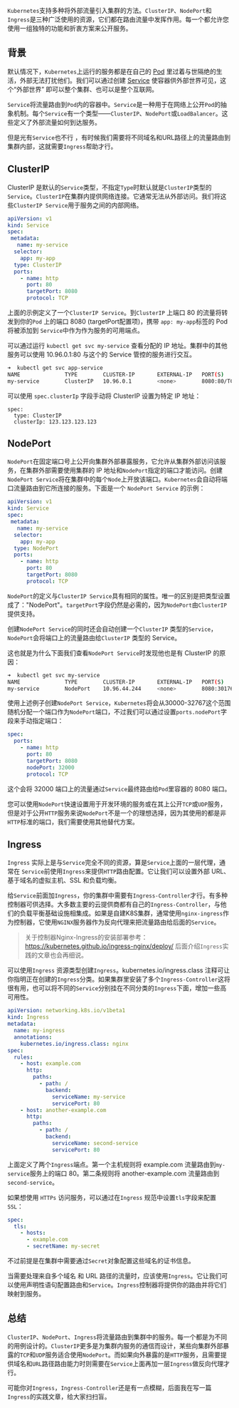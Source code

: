 `Kubernetes`支持多种将外部流量引入集群的方法。`ClusterIP`、`NodePort`和`Ingress`是三种广泛使用的资源，它们都在路由流量中发挥作用。每一个都允许您使用一组独特的功能和折衷方案来公开服务。

## 背景

默认情况下，`Kubernetes`上运行的服务都是在自己的 [Pod](https://mp.weixin.qq.com/s?__biz=MzUzNTY5MzU2MA==&mid=2247485464&idx=1&sn=00ca443bbcd4b2996efdede396b6c667&chksm=fa80d98fcdf7509944d63f618264e36cd8082a77e23aa36428a3d57a2f4189bcce4e52986967&token=2075750696&lang=zh_CN&scene=21#wechat_redirect) 里过着与世隔绝的生活，外部无法打扰他们。我们可以通过创建  [Service](https://mp.weixin.qq.com/s?__biz=MzUzNTY5MzU2MA==&mid=2247486082&idx=1&sn=42a9bc8fcfc9da09445e9e2f4cf2fb96&chksm=fa80db15cdf752039494992f71a3bc488cf386841bd1aaaa44115f5e7f155ba55ce468ec89ee&token=2075750696&lang=zh_CN&scene=21#wechat_redirect) 使容器供外部世界可见，这个“外部世界” 即可以整个集群、也可以是整个互联网。

`Service`将流量路由到`Pod`内的容器中。`Service`是一种用于在网络上公开`Pod`的抽象机制。每个`Service`有一个类型——`ClusterIP`、`NodePort`或`LoadBalancer`。这些定义了外部流量如何到达服务。

但是光有`Service`也不行 ，有时候我们需要将不同域名和URL路径上的流量路由到集群内部，这就需要`Ingress`帮助才行。

## ClusterIP

ClusterIP 是默认的`Service`类型，不指定`Type`时默认就是`ClusterIP`类型的`Service`。`ClusterIP`在集群内提供网络连接。它通常无法从外部访问。我们将这些`ClusterIP Service`用于服务之间的内部网络。

```yaml
apiVersion: v1
kind: Service
spec:
 metadata:
   name: my-service
  selector:
    app: my-app
  type: ClusterIP
  ports:
    - name: http
      port: 80
      targetPort: 8080
      protocol: TCP
```

上面的示例定义了一个`ClusterIP Service`。到`ClusterIP` 上端口 80 的流量将转发到你的`Pod` 上的端口 8080  (targetPort配置项)，携带 `app: my-app`标签的 Pod 将被添加到 `Service`中作为作为服务的可用端点。

可以通过运行 `kubectl get svc my-service` 查看分配的 IP 地址。集群中的其他服务可以使用 10.96.0.1:80 与这个的 Service 管控的服务进行交互。

```bash
➜  kubectl get svc app-service
NAME              TYPE        CLUSTER-IP       EXTERNAL-IP   PORT(S)           AGE
my-service        ClusterIP   10.96.0.1        <none>        8080:80/TCP       63d
```

可以使用 `spec.clusterIp` 字段手动将 ClusterIP 设置为特定 IP 地址：

```
spec:
  type: ClusterIP
  clusterIp: 123.123.123.123
```

## NodePort

`NodePort`在固定端口号上公开向集群外部暴露服务，它允许从集群外部访问该服务，在集群外部需要使用集群的 IP 地址和`NodePort`指定的端口才能访问。创建`NodePort Service`将在集群中的每个`Node`上开放该端口。`Kubernetes`会自动将端口流量路由到它所连接的服务。下面是一个 `NodePort Service` 的示例：

```yaml
apiVersion: v1
kind: Service
spec:
 metadata:
   name: my-service
  selector:
    app: my-app
  type: NodePort
  ports:
    - name: http
      port: 80
      targetPort: 8080
      protocol: TCP
```

`NodePort`的定义与`ClusterIP Service`具有相同的属性。唯一的区别是把类型设置成了："NodePort"。`targetPort`字段仍然是必需的，因为`NodePort`由`ClusterIP`提供支持。

创建`NodePort Service`的同时还会自动创建一个`ClusterIP` 类型的`Service`，`NodePort`会将端口上的流量路由给`ClusterIP` 类型的 Service。

这也就是为什么下面我们查看`NodePort Service`时发现他也是有 ClusterIP 的原因：

```bash
➜  kubectl get svc my-service
NAME              TYPE        CLUSTER-IP       EXTERNAL-IP   PORT(S)           AGE
my-service        NodePort    10.96.44.244     <none>        8080:30176/TCP    56d
```

使用上述例子创建`NodePort Service`，`Kubernetes`将会从30000-32767这个范围随机分配一个端口作为`NodePort`端口，不过我们可以通过设置`ports.nodePort`字段来手动指定端口：

```yaml
spec:
  ports:
    - name: http
      port: 80
      targetPort: 8080
      nodePort: 32000
      protocol: TCP
```

这个会将 32000 端口上的流量通过`Service`最终路由给`Pod`里容器的 8080 端口。

您可以使用`NodePort`快速设置用于开发环境的服务或在其上公开`TCP`或`UDP`服务，但是对于公开`HTTP`服务来说`NodePort`不是一个的理想选择，因为其使用的都是非`HTTP`标准的端口，我们需要使用其他替代方案。

## Ingress

`Ingress` 实际上是与`Service`完全不同的资源，算是`Service`上面的一层代理，通常在 `Service`前使用`Ingress`来提供`HTTP`路由配置。它让我们可以设置外部 URL、基于域名的虚拟主机、SSL 和负载均衡。

给`Service`前面加`Ingress`，你的集群中需要有`Ingress-Controller`才行。有多种控制器可供选择。大多数主要的云提供商都有自己的`Ingress-Controller`，与他们的负载平衡基础设施相集成。如果是自建K8S集群，通常使用`nginx-ingress`作为控制器，它使用`NGINX`服务器作为反向代理来把流量路由给后面的`Service`。

> 关于控制器Nginx-Ingress的安装部署参考：https://kubernetes.github.io/ingress-nginx/deploy/ 后面介绍`Ingress`实践的文章也会再细说。

可以使用`Ingress` 资源类型创建`Ingress`。kubernetes.io/ingress.class 注释可让你指明正在创建的`Ingress`分类。如果集群里安装了多个`Ingress-Controller`这将很有用，也可以将不同的`Service`分别挂在不同分类的`Ingress`下面，增加一些高可用性。

```yaml
apiVersion: networking.k8s.io/v1beta1
kind: Ingress
metadata:
  name: my-ingress
  annotations:
    kubernetes.io/ingress.class: nginx
spec:
  rules:
    - host: example.com
      http:
        paths:
          - path: /
            backend:
              serviceName: my-service
              servicePort: 80
    - host: another-example.com
      http:
        paths:
          - path: /
            backend:
              serviceName: second-service
              servicePort: 80
```

上面定义了两个`Ingress`端点。第一个主机规则将 example.com 流量路由到`my-service`服务上的端口 80。第二条规则将 another-example.com 流量路由到`second-service`。

如果想使用 `HTTPs` 访问服务，可以通过在`Ingress` 规范中设置`tls`字段来配置 `SSL`：

```yaml
spec:
  tls:
    - hosts:
      - example.com
      - secretName: my-secret
```

不过前提是在集群中需要通过`Secret`对象配置这些域名的证书信息。

当需要处理来自多个域名 和 URL 路径的流量时，应该使用`Ingress`。它让我们可以使用声明性语句配置路由和`Service`。`Ingress`控制器将提供你的路由并将它们映射到服务。

## 总结

`ClusterIP`、`NodePort`、`Ingress`将流量路由到集群中的服务。每一个都是为不同的用例设计的。`ClusterIP`更多是为集群内服务的通信而设计，某些向集群外部暴露的`TCP`和`UDP`服务适合使用`NodePort`。而如果向外暴露的是`HTTP`服务，且需要提供域名和`URL`路径路由能力时则需要在`Service`上面再加一层`Ingress`做反向代理才行。

可能你对`Ingress`，`Ingress-Controller`还是有一点模糊，后面我在写一篇`Ingress`的实践文章，给大家扫扫盲。